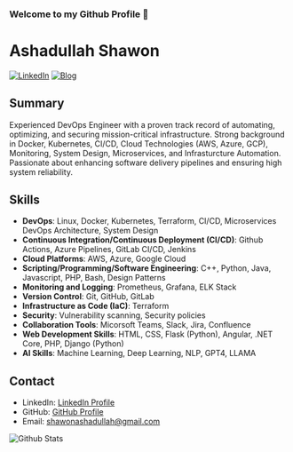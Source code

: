 ### Welcome to my Github Profile 👋

<!--
**shawon100/shawon100** is a ✨ _special_ ✨ repository because its `README.md` (this file) appears on your GitHub profile.

Here are some ideas to get you started:

- 🔭 I’m currently working as a Software Engineer
- 🌱 I’m currently learning ...
- 👯 I’m looking to collaborate on ...
- 🤔 I’m looking for help with ...
- 💬 Ask me about ...
- 📫 How to reach me: ...
- 😄 Pronouns: ...
- ⚡ Fun fact: ...
-->

# Ashadullah Shawon
[![LinkedIn](https://img.shields.io/badge/LinkedIn-Ashadullah%20Shawon-blue)](https://www.linkedin.com/in/ashadullah-shawon-b51606aa/)
[![Blog](https://img.shields.io/badge/Blog-shawonruet-green)](https://shawonruet.com)


## Summary

Experienced DevOps Engineer with a proven track record of automating, optimizing, and securing mission-critical infrastructure. Strong background in Docker, Kubernetes, CI/CD, Cloud Technologies (AWS, Azure, GCP), Monitoring, System Design, Microservices, and Infrasturcture Automation. Passionate about enhancing software delivery pipelines and ensuring high system reliability.

## Skills

- **DevOps**: Linux, Docker, Kubernetes, Terraform, CI/CD, Microservices DevOps Architecture, System Design
- **Continuous Integration/Continuous Deployment (CI/CD)**: Github Actions, Azure Pipelines, GitLab CI/CD, Jenkins
- **Cloud Platforms**: AWS, Azure, Google Cloud
- **Scripting/Programming/Software Engineering**: C++, Python, Java, Javascript, PHP, Bash, Design Patterns
- **Monitoring and Logging**: Prometheus, Grafana, ELK Stack
- **Version Control**: Git, GitHub, GitLab
- **Infrastructure as Code (IaC)**: Terraform
- **Security**: Vulnerability scanning, Security policies
- **Collaboration Tools**: Micorsoft Teams, Slack, Jira, Confluence
- **Web Development Skills**: HTML, CSS, Flask (Python), Angular, .NET Core, PHP, Django (Python)
- **AI Skills**: Machine Learning, Deep Learning, NLP, GPT4, LLAMA


## Contact

- LinkedIn: [LinkedIn Profile](https://www.linkedin.com/in/ashadullah-shawon-b51606aa/)
- GitHub: [GitHub Profile](https://github.com/shawon100)
- Email: shawonashadullah@gmail.com
  
![Github Stats](https://github-readme-stats.vercel.app/api?username=shawon100)
